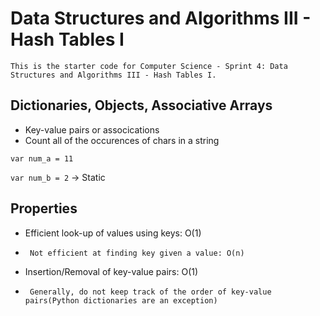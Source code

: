 # Data Structures and Algorithms III - Hash Tables I

`This is the starter code for Computer Science - Sprint 4: Data Structures and Algorithms III - Hash Tables I.`




## Dictionaries, Objects, Associative Arrays 

- Key-value pairs or assocications
- Count all of the occurences of chars in a string 

 `var num_a = 11`

 `var num_b = 2` 
-> Static

## Properties 

- Efficient look-up of values using keys: O(1)

- ` Not efficient at finding key given a value: O(n)`

- Insertion/Removal of key-value pairs: O(1)

- ` Generally, do not keep track of the order of key-value pairs(Python dictionaries are an exception)`